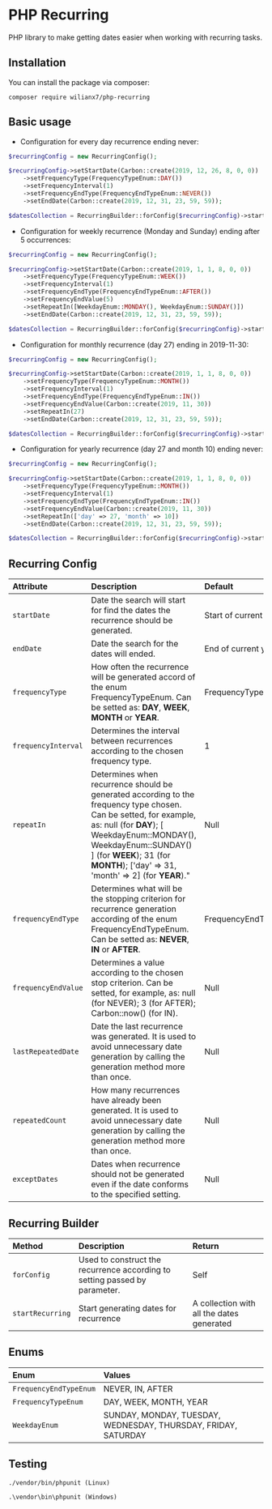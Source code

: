 # PHP Recurring
PHP library to make getting dates easier when working with recurring tasks.

## Installation
You can install the package via composer:

```
composer require wilianx7/php-recurring
```


## Basic usage
- Configuration for every day recurrence ending never:

```php
$recurringConfig = new RecurringConfig();

$recurringConfig->setStartDate(Carbon::create(2019, 12, 26, 8, 0, 0))
    ->setFrequencyType(FrequencyTypeEnum::DAY())
    ->setFrequencyInterval(1)
    ->setFrequencyEndType(FrequencyEndTypeEnum::NEVER())
    ->setEndDate(Carbon::create(2019, 12, 31, 23, 59, 59));

$datesCollection = RecurringBuilder::forConfig($recurringConfig)->startRecurring();
```


- Configuration for weekly recurrence (Monday and Sunday) ending after 5 occurrences:

```php
$recurringConfig = new RecurringConfig();

$recurringConfig->setStartDate(Carbon::create(2019, 1, 1, 8, 0, 0))
    ->setFrequencyType(FrequencyTypeEnum::WEEK())
    ->setFrequencyInterval(1)
    ->setFrequencyEndType(FrequencyEndTypeEnum::AFTER())
    ->setFrequencyEndValue(5)
    ->setRepeatIn([WeekdayEnum::MONDAY(), WeekdayEnum::SUNDAY()])
    ->setEndDate(Carbon::create(2019, 12, 31, 23, 59, 59));

$datesCollection = RecurringBuilder::forConfig($recurringConfig)->startRecurring();
```


- Configuration for monthly recurrence (day 27) ending in 2019-11-30:

```php
$recurringConfig = new RecurringConfig();

$recurringConfig->setStartDate(Carbon::create(2019, 1, 1, 8, 0, 0))
    ->setFrequencyType(FrequencyTypeEnum::MONTH())
    ->setFrequencyInterval(1)
    ->setFrequencyEndType(FrequencyEndTypeEnum::IN())
    ->setFrequencyEndValue(Carbon::create(2019, 11, 30))
    ->setRepeatIn(27)
    ->setEndDate(Carbon::create(2019, 12, 31, 23, 59, 59));

$datesCollection = RecurringBuilder::forConfig($recurringConfig)->startRecurring();
```


- Configuration for yearly recurrence (day 27 and month 10) ending never:

```php
$recurringConfig = new RecurringConfig();

$recurringConfig->setStartDate(Carbon::create(2019, 1, 1, 8, 0, 0))
    ->setFrequencyType(FrequencyTypeEnum::MONTH())
    ->setFrequencyInterval(1)
    ->setFrequencyEndType(FrequencyEndTypeEnum::IN())
    ->setFrequencyEndValue(Carbon::create(2019, 11, 30))
    ->setRepeatIn(['day' => 27, 'month' => 10])
    ->setEndDate(Carbon::create(2019, 12, 31, 23, 59, 59));

$datesCollection = RecurringBuilder::forConfig($recurringConfig)->startRecurring();
```


## Recurring Config

| **Attribute** | **Description** | **Default** |
| :--- | :--- | :--- |
| `startDate` | Date the search will start for find the dates the recurrence should be generated. | Start of current year |
| `endDate` | Date the search for the dates will ended. | End of current year |
| `frequencyType` | How often the recurrence will be generated accord of the enum FrequencyTypeEnum. Can be setted as: **DAY**, **WEEK**, **MONTH** or **YEAR**. | FrequencyTypeEnum::DAY() |
| `frequencyInterval` | Determines the interval between recurrences according to the chosen frequency type. | 1 |
| `repeatIn` | Determines when recurrence should be generated according to the frequency type chosen. Can be setted, for example, as: null (for **DAY**); [ WeekdayEnum::MONDAY(), WeekdayEnum::SUNDAY() ] (for **WEEK**); 31 (for **MONTH**); ['day' => 31, 'month' => 2] (for **YEAR**)." | Null |
| `frequencyEndType` | Determines what will be the stopping criterion for recurrence generation according of the enum FrequencyEndTypeEnum. Can be setted as: **NEVER**, **IN** or **AFTER**. | FrequencyEndTypeEnum::NEVER() |
| `frequencyEndValue` | Determines a value according to the chosen stop criterion. Can be setted, for example, as: null (for NEVER); 3 (for AFTER); Carbon::now() (for IN). | Null |
| `lastRepeatedDate` | Date the last recurrence was generated. It is used to avoid unnecessary date generation by calling the generation method more than once. | Null |
| `repeatedCount` | How many recurrences have already been generated. It is used to avoid unnecessary date generation by calling the generation method more than once. | Null |
| `exceptDates` | Dates when recurrence should not be generated even if the date conforms to the specified setting. | Null |


## Recurring Builder

| **Method** | **Description** | **Return** |
| :--- | :--- | :--- |
| `forConfig` | Used to construct the recurrence according to  setting passed by parameter. | Self |
| `startRecurring` | Start generating dates for recurrence | A collection with all the dates generated |


## Enums

| **Enum** | **Values** |
| :--- | :--- |
| `FrequencyEndTypeEnum` | NEVER, IN, AFTER |
| `FrequencyTypeEnum` | DAY, WEEK, MONTH, YEAR |
| `WeekdayEnum` | SUNDAY, MONDAY, TUESDAY, WEDNESDAY, THURSDAY, FRIDAY, SATURDAY |


## Testing

```
./vendor/bin/phpunit (Linux)
```

```
.\vendor\bin\phpunit (Windows)
```
